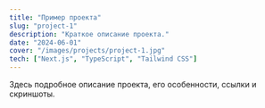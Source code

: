 ```yaml
---
title: "Пример проекта"
slug: "project-1"
description: "Краткое описание проекта."
date: "2024-06-01"
cover: "/images/projects/project-1.jpg"
tech: ["Next.js", "TypeScript", "Tailwind CSS"]
---
```


Здесь подробное описание проекта, его особенности, ссылки и скриншоты.

